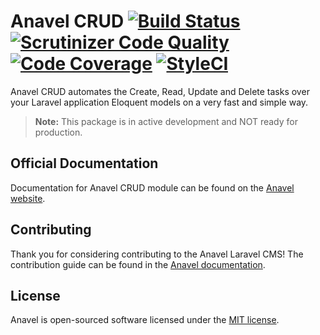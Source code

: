 # Anavel CRUD [![Build Status](https://travis-ci.org/anavel/crud.svg)](https://travis-ci.org/anavel/crud) [![Scrutinizer Code Quality](https://scrutinizer-ci.com/g/anavel/crud/badges/quality-score.png?b=master)](https://scrutinizer-ci.com/g/anavel/crud/?branch=master) [![Code Coverage](https://scrutinizer-ci.com/g/anavel/crud/badges/coverage.png?b=master)](https://scrutinizer-ci.com/g/anavel/crud/?branch=master) [![StyleCI](https://styleci.io/repos/43718300/shield)](https://styleci.io/repos/43718300)
Anavel CRUD automates the Create, Read, Update and Delete tasks over your Laravel application Eloquent models on a very fast and simple way.

> **Note:** This package is in active development and NOT ready for production.

## Official Documentation

Documentation for Anavel CRUD module can be found on the [Anavel website](http://anavel.anavallasuiza.com/docs/master/crud).

## Contributing

Thank you for considering contributing to the Anavel Laravel CMS! The contribution guide can be found in the [Anavel documentation](http://anavel.anavallasuiza.com/docs/master/foundation/contributions).

## License

Anavel is open-sourced software licensed under the [MIT license](https://opensource.org/licenses/MIT).
